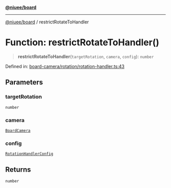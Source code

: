 [**@niuee/board**](../README.md)

***

[@niuee/board](../globals.md) / restrictRotateToHandler

# Function: restrictRotateToHandler()

> **restrictRotateToHandler**(`targetRotation`, `camera`, `config`): `number`

Defined in: [board-camera/rotation/rotation-handler.ts:43](https://github.com/niuee/board/blob/e6c1edcccf6525a0cc9088782c7c4653e837f533/src/board-camera/rotation/rotation-handler.ts#L43)

## Parameters

### targetRotation

`number`

### camera

[`BoardCamera`](../interfaces/BoardCamera.md)

### config

[`RotationHandlerConfig`](../type-aliases/RotationHandlerConfig.md)

## Returns

`number`
